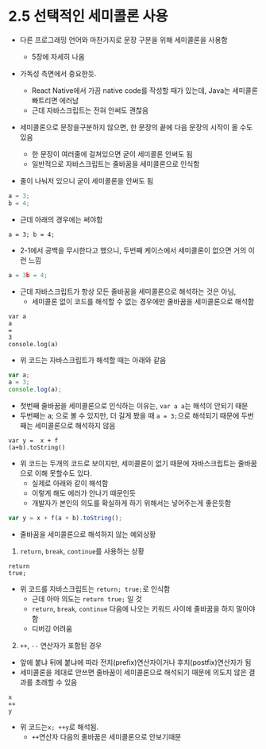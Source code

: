 # 2.5 선택적인 세미콜론 사용

- 다른 프로그래밍 언어와 마찬가지로 문장 구분을 위해 세미콜론을 사용함
  - 5장에 자세히 나옴
- 가독성 측면에서 중요한듯.
  - React Native에서 가끔 native code를 작성할 때가 있는데, Java는 세미콜론 빠트리면 에러남
  - 근데 자바스크립트는 전혀 안써도 괜찮음
- 세미콜론으로 문장을구분하지 않으면, 한 문장의 끝에 다음 문장의 시작이 올 수도 있음

  - 한 문장이 여러줄에 걸쳐있으면 굳이 세미콜론 안써도 됨
  - 일반적으로 자바스크립트는 줄바꿈을 세미콜론으로 인식함

- 줄이 나눠저 있으니 굳이 세미콜론을 안써도 됨

```javascript
a = 3;
b = 4;
```

- 근데 아래의 경우에는 써야함

```
a = 3; b = 4;
```

- 2-1에서 공백을 무시한다고 했으니, 두번째 케이스에서 세미콜론이 없으면 거의 이런 느낌

```javascript
a = 3b = 4;
```

- 근데 자바스크립트가 항상 모든 줄바꿈을 세미콜론으로 해석하는 것은 아님,
  - 세미콜론 없이 코드를 해석할 수 없는 경우에만 줄바꿈을 세미콜론으로 해석함

```
var a
a
=
3
console.log(a)
```

- 위 코드는 자바스크립트가 해석할 때는 아래와 같음

```javascript
var a;
a = 3;
console.log(a);
```

- 첫번째 줄바꿈을 세미콜론으로 인식하는 이유는, `var a a`는 해석이 안되기 때문
- 두번째는 a; 으로 볼 수 있지만, 더 길게 봤을 때 `a = 3;`으로 해석되기 때문에 두번째는 세미콜론으로 해석하지 않음

```
var y =  x + f
(a+b).toString()
```

- 위 코드는 두개의 코드로 보이지만, 세미콜론이 없기 때문에 자바스크립트는 줄바꿈으로 이해 못할수도 있다.
  - 실제로 아래와 같이 해석함
  - 이렇게 해도 에러가 안나기 때문인듯
  - 개발자가 본인의 의도를 확실하게 하기 위해서는 넣어주는게 좋은듯함

```javascript
var y = x + f(a + b).toString();
```

- 줄바꿈을 세미콜론으로 해석하지 않는 예외상황

1. `return`, `break`, `continue`를 사용하는 상황

```
return
true;
```

- 위 코드를 자바스크립트는 `return; true;`로 인식함
  - 근데 아마 의도는 `return true;` 일 것
  - `return`, `break`, `continue` 다음에 나오는 키워드 사이에 줄바꿈을 하지 말아야 함
  - 디버깅 어려움

2. `++`, `--` 연산자가 포함된 경우

- 앞에 붙냐 뒤에 붙냐에 따라 전치(prefix)연산자이거나 후치(postfix)연산자가 됨
- 세미콜론을 제대로 안쓰면 줄바꿈이 세미콜론으로 해석되기 때문에 의도치 않은 결과를 초래할 수 있음

```
x
++
y
```

- 위 코드는`x; ++y`로 해석됨.
  - `++`연산자 다음의 줄바꿈은 세미콜론으로 안보기때문
